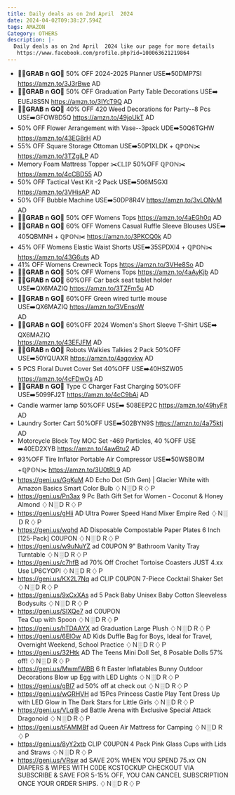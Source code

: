 ```yaml
---
title: Daily deals as on 2nd April  2024
date: 2024-04-02T09:38:27.594Z
tags: AMAZON
Category: OTHERS
description: |-
  Daily deals as on 2nd April  2024 like our page for more details
   https://www.facebook.com/profile.php?id=100063621219864
---
```

* 🏃‍♀️𝐆𝐑𝐀𝐁 𝐧 𝐆𝐎🏃
  50% OFF 
  2024-2025 Planner
  USE➡️50DMP7SI
  https://amzn.to/3J3rBwe
  AD
* 🏃‍♀️𝐆𝐑𝐀𝐁 𝐧 𝐆𝐎🏃
  50% OFF
   Graduation Party Table Decorations
  USE➡️ EUEJ8S5N 
  https://amzn.to/3IYcT9Q
  AD
* 🏃‍♀️𝐆𝐑𝐀𝐁 𝐧 𝐆𝐎🏃
   40% OFF 
  420 Weed Decorations for Party--8 Pcs
  USE➡️GFOW8D5Q
  https://amzn.to/49joUkT
  AD
* 50% OFF
   Flower Arrangement with Vase--3pack
  UDE➡️50Q6TGHW
  https://amzn.to/43EG8rH
  AD
* 55% OFF
   Square Storage Ottoman
  USE➡️50P1XLDK + ℚℙ𝕆ℕ✂️
  https://amzn.to/3TZgiLP
  AD
*  Memory Foam Mattress Topper
  ✂️ℂ𝕃𝕀ℙ 50%OFF ℚℙ𝕆ℕ✂️
  https://amzn.to/4cCBD55
  AD
* 50% OFF 
  Tactical Vest Kit  -2 Pack
  USE➡️506M5GXI
  https://amzn.to/3VHisAP
  AD
* 50% OFF
   Bubble Machine
  USE➡️50DP8R4V 
  https://amzn.to/3vLONvM
  AD
* 🏃‍♀️𝐆𝐑𝐀𝐁 𝐧 𝐆𝐎🏃
  50% OFF
   Womens Tops
  https://amzn.to/4aEGh0q
  AD
* 🏃‍♀️𝐆𝐑𝐀𝐁 𝐧 𝐆𝐎🏃
  60% OFF 
  Womens Casual Ruffle Sleeve Blouses
  USE➡️ 405QBMNH + ℚℙ𝕆ℕ✂️
  https://amzn.to/3PKCQ0k
  AD
* 45% OFF
   Womens Elastic Waist Shorts
  USE➡️35SPDXI4 + ℚℙ𝕆ℕ✂️
  https://amzn.to/43G6uts
  AD
* 41% OFF 
  Womens Crewneck Tops
  https://amzn.to/3VHe8So
  AD
* 🏃‍♀️𝐆𝐑𝐀𝐁 𝐧 𝐆𝐎🏃
  50% OFF
   Womens Tops
  https://amzn.to/4aAyKjb
  AD
* 🏃‍♀️𝐆𝐑𝐀𝐁 𝐧 𝐆𝐎🏃
  60%OFF
  Car back seat tablet holder	
  USE➡️QX6MAZIQ	
  https://amzn.to/3TZFm5u
  AD
* 🏃‍♀️𝐆𝐑𝐀𝐁 𝐧 𝐆𝐎🏃
  	60%OFF
  Green wired turtle mouse	
  USE➡️QX6MAZIQ	
  https://amzn.to/3VEnspW	
  AD
* 🏃‍♀️𝐆𝐑𝐀𝐁 𝐧 𝐆𝐎🏃
  	60%OFF
  2024 Women's Short Sleeve T-Shirt	
  USE➡️ QX6MAZIQ	
  https://amzn.to/43EFJFM
  AD
* 🏃‍♀️𝐆𝐑𝐀𝐁 𝐧 𝐆𝐎🏃
  Robots Walkies Talkies 2 Pack 
  50%OFF
  USE➡️50YQUAXR
  https://amzn.to/4agovkw
  AD
* 5 PCS Floral Duvet Cover Set 
  40%OFF
  USE➡️40HSZW05
  https://amzn.to/4cFDwOs
  AD
* 🏃‍♀️𝐆𝐑𝐀𝐁 𝐧 𝐆𝐎🏃
  Type C Charger Fast Charging 
  50%OFF
  USE➡️5099FJ2T
  https://amzn.to/4cC9bAi
  AD
* Candle warmer lamp 
  50%OFF
  USE➡️ 508EEP2C
  https://amzn.to/49hyFjt
  AD
* Laundry Sorter Cart 
  50%OFF
  USE➡️502BYN9S
  https://amzn.to/4a75ktj
  AD
* Motorcycle Block Toy MOC Set -469 Particles, 
  40 %OFF
  USE ➡️40ED2XYB
  https://amzn.to/4awBtu2
  AD
* 93%OFF
  Tire Inflator Portable Air Compressor
  USE➡️50WSBOIM +ℚℙ𝕆ℕ✂️
  https://amzn.to/3U0tRL9
  AD
* https://geni.us/GgKuM AD
  Echo Dot (5th Gen) | Glacier White with Amazon Basics Smart Color Bulb
  ♢Ｎ░ＤＲ♢Ｐ
* https://geni.us/Pn3ax
  9 Pc Bath Gift Set for Women - Coconut & Honey Almond 
  ♢Ｎ░ＤＲ♢Ｐ
* https://geni.us/gHii   AD
  Ultra Power Speed Hand Mixer Empire Red 
  ♢Ｎ░ＤＲ♢Ｐ
* https://geni.us/wqhd      AD
  Disposable Compostable Paper Plates 6 Inch \[125-Pack]
  C0UPON
  ♢Ｎ░ＤＲ♢Ｐ
* https://geni.us/w9uNuYZ    ad
  C0UPON
  9" Bathroom Vanity Tray Turntable
  ♢Ｎ░ＤＲ♢Ｐ
* https://geni.us/c7hfB   ad
  70% Off Crochet Tortoise Coasters 
  JUST 4.xx 
  Use   LP6CYOPI 
  ♢Ｎ░ＤＲ♢Ｐ
* https://geni.us/KX2L7Nq ad
  CLIP C0UP0N
  7-Piece Cocktail Shaker Set
  ♢Ｎ░ＤＲ♢Ｐ
* https://geni.us/9xCxXAs    ad
  5 Pack Baby Unisex Baby Cotton Sleeveless Bodysuits
  ♢Ｎ░ＤＲ♢Ｐ
* https://geni.us/SIXQe7   ad
  C0UPON\
  Tea Cup with Spoon
  ♢Ｎ░ＤＲ♢Ｐ
* https://geni.us/hTDAAYX   ad
  Graduation Large Plush
  ♢Ｎ░ＤＲ♢Ｐ
* https://geni.us/6EIOw     AD
  Kids Duffle Bag for Boys, Ideal for Travel, Overnight Weekend, School Practice
  ♢Ｎ░ＤＲ♢Ｐ
* https://geni.us/32Htk    AD
  The Teens Mini Doll Set, 8 Posable Dolls 
  57% off!
  ♢Ｎ░ＤＲ♢Ｐ
* https://geni.us/MwmfWBB
  6 ft Easter Inflatables Bunny Outdoor Decorations Blow up Egg with LED Lights
  ♢Ｎ░ＤＲ♢Ｐ
* https://geni.us/gBl7  ad
  50% off at check out 
  ♢Ｎ░ＤＲ♢Ｐ
* https://geni.us/wGRHVH   ad
  15Pcs Princess Castle Play Tent Dress Up with LED Glow in The Dark Stars for Little Girls
  ♢Ｎ░ＤＲ♢Ｐ
* https://geni.us/VLqlB     ad
  Battle Arena with Exclusive Special Attack Dragonoid
  ♢Ｎ░ＤＲ♢Ｐ
* https://geni.us/tFAMMBf ad
  Queen Air Mattress for Camping
  ♢Ｎ░ＤＲ♢Ｐ
* https://geni.us/8yY2xtb
  CLIP C0UP0N
  4 Pack Pink Glass Cups with Lids and Straws
  ♢Ｎ░ＤＲ♢Ｐ
* https://geni.us/VRsw   ad
  SAVE 20% WHEN YOU SPEND 75.xx ON DIAPERS & WIPES
  WITH C0DE KCSTOCKUP
  CHECKOUT VIA SUBSCRIBE & SAVE FOR 5-15% OFF, YOU CAN CANCEL SUBSCRIPTION ONCE YOUR ORDER SHIPS.
  ♢Ｎ░ＤＲ♢Ｐ